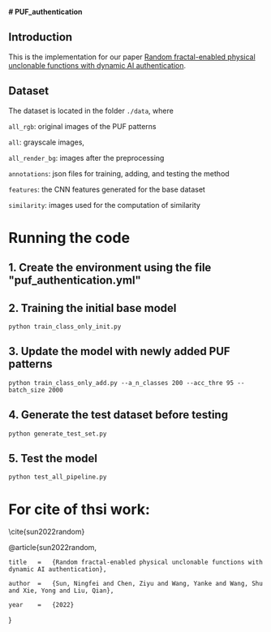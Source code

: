 **# PUF_authentication**

## Introduction
This is the implementation for our paper [Random fractal-enabled physical unclonable functions with dynamic AI authentication](https://assets.researchsquare.com/files/rs-1886427/v1_covered.pdf?c=1663087331).

## Dataset
The dataset is located in the folder `./data`, where 

`all_rgb`: original images of the PUF patterns

`all`: grayscale images, 

`all_render_bg`: images after the preprocessing 

`annotations`: json files for training, adding, and testing the method

`features`: the CNN features generated for the base dataset

`similarity`: images used for the computation of similarity

# Running the code

## 1. Create the environment using the file "puf_authentication.yml"

## 2. Training the initial base model
`python train_class_only_init.py`

## 3. Update the model with newly added PUF patterns
`python train_class_only_add.py --a_n_classes 200 --acc_thre 95 --batch_size 2000`

## 4. Generate the test dataset before testing
`python generate_test_set.py`

## 5. Test the model
`python test_all_pipeline.py`

# For cite of thsi work:

\cite{sun2022random}


@article{sun2022random,

	title	=	{Random fractal-enabled physical unclonable functions with dynamic AI authentication},
	
	author	=	{Sun, Ningfei and Chen, Ziyu and Wang, Yanke and Wang, Shu and Xie, Yong and Liu, Qian},
	
	year	=	{2022}
	
}


 

	
